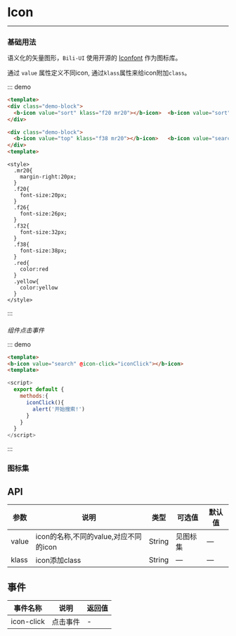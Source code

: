 # Icon
----
### 基础用法
语义化的矢量图形，```Bili-UI``` 使用开源的 [Iconfont](http://www.iconfont.cn/) 作为图标库。

通过 ```value``` 属性定义不同icon, 通过```klass```属性来给icon附加```class```。


<div class="demo-block">
  <p>
    <b-icon value="sort" klass="f20 mr20"></b-icon>  <b-icon value="sort" klass="f26 mr20"></b-icon>  <b-icon value="sort" klass="f32 red mr20"></b-icon>  <b-icon value="sort" klass="f38 yellow mr20"></b-icon>     
  </p>
  <p>
    <b-icon value="top" klass="f38 mr20"></b-icon>   <b-icon value="search" klass="f38 mr20"></b-icon>   <b-icon value="more" klass="f38 mr20"></b-icon>      
  </p> 
</div>

::: demo
```html
<template>
<div class="demo-block">
  <b-icon value="sort" klass="f20 mr20"></b-icon>  <b-icon value="sort" klass="f26 mr20"></b-icon>  <b-icon value="sort" klass="f32 red mr20"></b-icon>  <b-icon value="sort" klass="f38 yellow mr20"></b-icon>        
</div>

<div class="demo-block">
  <b-icon value="top" klass="f38 mr20"></b-icon>   <b-icon value="search" klass="f38 mr20"></b-icon>   <b-icon value="more" klass="f38 mr20"></b-icon>    
</div> 
<template>
```
```style
<style>
  .mr20{
    margin-right:20px;
  }
  .f20{
    font-size:20px;
  }
  .f26{
    font-size:26px;
  }
  .f32{
    font-size:32px;
  }
  .f38{
    font-size:38px;
  }
  .red{
    color:red
  }
  .yellow{
    color:yellow
  }
</style> 
```
:::

###### 组件点击事件

<div class="demo-block">
  <b-icon value="search" klass="f38" @icon-click="iconClick"></b-icon> 
</div>

::: demo
```html
<template>
<b-icon value="search" @icon-click="iconClick"></b-icon> 
<template>
```
```javascript
<script>
  export default {
    methods:{
      iconClick(){
        alert('开始搜索!')
      }
    }
  }
</script>
```
:::

### 图标集
<template>
  <ul class="icon-wrapper">
    <li class="icons" v-for="icon in icons">
      <b-icon :value="icon"></b-icon>
      <p>{{icon}}</p>
    </li>
  </ul>
</template>



<style>
  *{
    padding:0;
    margin:0;
  }
  li{
    list-style:none;
  }
  .mr20{
    margin-right:20px;
  }
  .f20{
    font-size:20px;
  }
  .f26{
    font-size:26px;
  }
  .f32{
    font-size:32px;
  }
  .f38{
    font-size:38px;
  }
  .red{
    color:red
  }
  .yellow{
    color:yellow
  }
  .icon-wrapper{
    display:flex;
    flex-wrap:wrap;
    box-sizing:border-box;
    width:100%;
    border-radius:10px;
    border-top: 1px solid #eee;
    border-left: 1px solid #eee;
  }
  .icon-wrapper li{
    line-height:60px;
    width:calc(100% / 6 - 1px);
    height:120px;
    text-align:center;
    border-right:1px solid #eee;
    border-bottom:1px solid #eee;
    transition: all .3s;
  }
  .icon-wrapper li p{
    margin-top:20px;
    font-weight:bolder;
    line-height:1
  } 
  .icon-wrapper li:hover{
    color:#00a1d6;
  }
</style> 

<script>
  export default {
    data(){
      return{
        icons:[
          'home',
          'search',
          'top',
          'sort',
          'more',
          'shopcar-empty',
          'shopcar-fill',
        ]
      }
    },
    methods:{
      iconClick(){
        alert('开始搜索!')
      }
    }
  }
</script>

## API

| 参数      | 说明          | 类型      | 可选值                      | 默认值       |
|---------- |-------------- |---------- |-------------------------  |------------- |
| value | icon的名称,不同的value,对应不同的icon | String | 见图标集 | — |
| klass | icon添加class | String | — | — |

## 事件

| 事件名称      | 说明          | 返回值  |
|---------- |-------------- |---------- |
| icon-click | 点击事件 | - |



